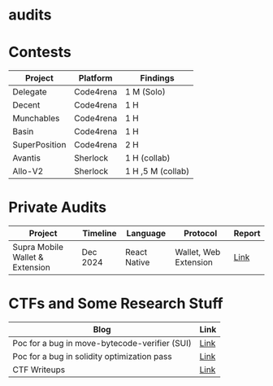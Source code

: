 # audits

# Contests

|**Project**     |**Platform**   | **Findings**    |
|------------------|---------------|-----------------|
| Delegate       | Code4rena    | 1 M (Solo)  |
| Decent       | Code4rena    | 1 H       |
| Munchables       | Code4rena    | 1 H       |
| Basin       | Code4rena    | 1 H       |
| SuperPosition       | Code4rena    | 2 H       |
| Avantis | Sherlock | 1 H (collab)|
|Allo-V2 | Sherlock | 1 H ,5 M (collab)|


# Private Audits

| **Project**                     | **Timeline** | **Language**   | **Protocol**          | **Report**                     |
|----------------------------------|--------------|----------------|-----------------------|---------------------------------|
| Supra Mobile Wallet & Extension | Dec 2024     | React Native   | Wallet, Web Extension | [Link](https://drive.google.com/file/d/1i0pmF5ov1GPyLMh24dPhYanHfJiqoEoZ/view) |


# CTFs and Some Research Stuff

| **Blog**                   | **Link**                     |
|----------------------------|------------------------------|
| Poc for a bug in move-bytecode-verifier (SUI)              | [Link](https://d4r3-d3v1l.github.io/blog/2023/07/26/Task04-move-bytecode-poc.html) |
| Poc for a bug in solidity optimization pass               | [Link](https://d4r3-d3v1l.github.io/blog/2023/07/26/Task02-YUL-StackLimitEvader-Poc.html) |
| CTF Writeups               | [Link](https://d4r3-d3v1l.github.io/blog) |
